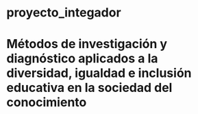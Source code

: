 # proyecto_integador
# Métodos de investigación y diagnóstico aplicados a la diversidad, igualdad e inclusión educativa en la sociedad del conocimiento
